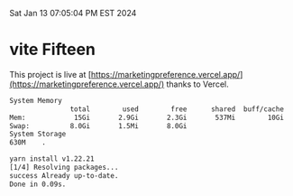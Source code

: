 Sat Jan 13 07:05:04 PM EST 2024

# vite Fifteen


This project is live at [https://marketingpreference.vercel.app/](https://marketingpreference.vercel.app/) thanks to Vercel.

```bash
System Memory
               total        used        free      shared  buff/cache   available
Mem:            15Gi       2.9Gi       2.3Gi       537Mi        10Gi        12Gi
Swap:          8.0Gi       1.5Mi       8.0Gi
System Storage
630M	.
```
```bash
yarn install v1.22.21
[1/4] Resolving packages...
success Already up-to-date.
Done in 0.09s.
```
